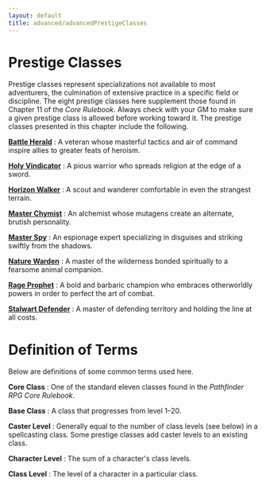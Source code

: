 ```yaml
---
layout: default
title: advanced/advancedPrestigeClasses
---
```

# Prestige Classes 

Prestige classes represent specializations not available to most adventurers, the culmination of extensive practice in a specific field or discipline. The eight prestige classes here supplement those found in Chapter 11 of the _Core Rulebook_. Always check with your GM to make sure a given prestige class is allowed before working toward it. The prestige classes presented in this chapter include the following.

**[Battle Herald](prestigeClasses/battleHerald)** : A veteran whose masterful tactics and air of command inspire allies to greater feats of heroism.

**[Holy Vindicator](prestigeClasses/holyVindicator)** : A pious warrior who spreads religion at the edge of a sword.

**[Horizon Walker](prestigeClasses/horizonWalker)** : A scout and wanderer comfortable in even the strangest terrain.

**[Master Chymist](prestigeClasses/masterChymist)** : An alchemist whose mutagens create an alternate, brutish personality.

**[Master Spy](prestigeClasses/masterSpy)** : An espionage expert specializing in disguises and striking swiftly from the shadows.

**[Nature Warden](prestigeClasses/natureWarden)** : A master of the wilderness bonded spiritually to a fearsome animal companion.

**[Rage Prophet](prestigeClasses/rageProphet)** : A bold and barbaric champion who embraces otherworldly powers in order to perfect the art of combat.

**[Stalwart Defender](prestigeClasses/stalwartDefender)** : A master of defending territory and holding the line at all costs.

# Definition of Terms

Below are definitions of some common terms used here.

**Core Class** : One of the standard eleven classes found in the _Pathfinder RPG Core Rulebook_.

**Base Class** : A class that progresses from level 1–20.

**Caster Level** : Generally equal to the number of class levels (see below) in a spellcasting class. Some prestige classes add caster levels to an existing class.

**Character Level** : The sum of a character's class levels.

**Class Level** : The level of a character in a particular class.

